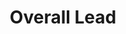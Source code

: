 ---
name: "Avi"
title: "Overall Lead"
image: "/uploads/leads/Avi.avif"
# email: "email@email.org"
# phone: "+1-555-0103"
# bio: "Avi leads our team with a clear vision and strong guidance. He cultivates a collaborative environment and ensures every member contributes to our collective success."
order: 1
draft: false
---